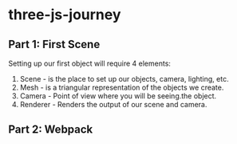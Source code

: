 # three-js-journey

## Part 1: First Scene
Setting up our first object will require 4 elements:
1) Scene - is the place to set up our objects, camera, lighting, etc. 
2) Mesh - is a triangular representation of the objects we create. 
3) Camera - Point of view where you will be seeing.the object.
4) Renderer - Renders the output of our scene and camera.

## Part 2: Webpack
